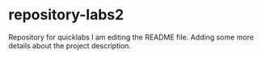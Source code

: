 # repository-labs2
Repository for quicklabs
I am editing the README file. Adding some more details about the project description.
